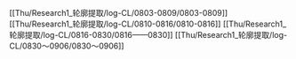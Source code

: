 [[Thu/Research1_轮廓提取/log-CL/0803-0809/0803-0809]]
[[Thu/Research1_轮廓提取/log-CL/0810-0816/0810-0816]]
[[Thu/Research1_轮廓提取/log-CL/0816-0830/0816——0830]]
[[Thu/Research1_轮廓提取/log-CL/0830～0906/0830～0906]]